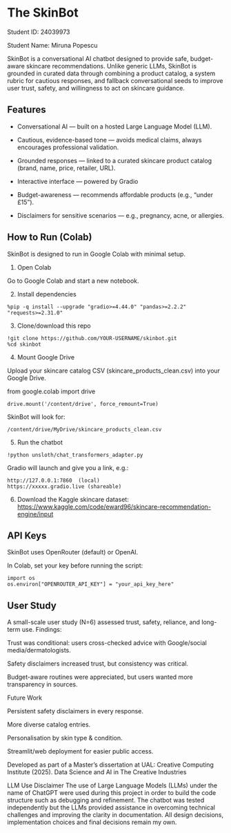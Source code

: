 # The SkinBot

Student ID: 24039973

Student Name: Miruna Popescu 

SkinBot is a conversational AI chatbot designed to provide safe, budget-aware skincare recommendations. Unlike generic LLMs, SkinBot is grounded in curated data through combining a product catalog, a system rubric for cautious responses, and fallback conversational seeds to improve user trust, safety, and willingness to act on skincare guidance.

## Features

- Conversational AI — built on a hosted Large Language Model (LLM).

- Cautious, evidence-based tone — avoids medical claims, always encourages professional validation.

- Grounded responses — linked to a curated skincare product catalog (brand, name, price, retailer, URL).

- Interactive interface — powered by Gradio

- Budget-awareness — recommends affordable products (e.g., “under £15”).

- Disclaimers for sensitive scenarios — e.g., pregnancy, acne, or allergies.


 ## How to Run (Colab)

SkinBot is designed to run in Google Colab with minimal setup.

1. Open Colab

Go to Google Colab
 and start a new notebook.

2. Install dependencies

```
%pip -q install --upgrade "gradio>=4.44.0" "pandas>=2.2.2" "requests>=2.31.0"
```

3. Clone/download this repo

```
!git clone https://github.com/YOUR-USERNAME/skinbot.git
%cd skinbot
```

4. Mount Google Drive

Upload your skincare catalog CSV (skincare_products_clean.csv) into your Google Drive.

from google.colab import drive
```
drive.mount('/content/drive', force_remount=True)
```

SkinBot will look for:
```
/content/drive/MyDrive/skincare_products_clean.csv
```

5. Run the chatbot
```
!python unsloth/chat_transformers_adapter.py
```

Gradio will launch and give you a link, e.g.:
```
http://127.0.0.1:7860  (local)
https://xxxxx.gradio.live (shareable)
```

6. Download the Kaggle skincare dataset: https://www.kaggle.com/code/eward96/skincare-recommendation-engine/input 

## API Keys

SkinBot uses OpenRouter
 (default) or OpenAI.

In Colab, set your key before running the script:
```
import os
os.environ["OPENROUTER_API_KEY"] = "your_api_key_here"
```

## User Study

A small-scale user study (N=6) assessed trust, safety, reliance, and long-term use.
Findings:

Trust was conditional: users cross-checked advice with Google/social media/dermatologists.

Safety disclaimers increased trust, but consistency was critical.

Budget-aware routines were appreciated, but users wanted more transparency in sources.

Future Work

Persistent safety disclaimers in every response.

More diverse catalog entries.

Personalisation by skin type & condition.

Streamlit/web deployment for easier public access.

Developed as part of a Master’s dissertation at UAL: Creative Computing Institute (2025).
Data Science and AI in The Creative Industries 


LLM Use Disclaimer
The use of Large Language Models (LLMs) under the name of ChatGPT were used during this project in order to build the code structure such as debugging and refinement. The chatbot was tested independently but the LLMs provided assistance in overcoming technical challenges and improving the clarity in documentation. All design decisions, implementation choices and final decisions remain my own. 

